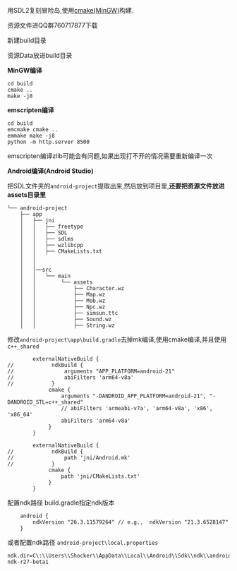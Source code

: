 用SDL2复刻冒险岛,使用[cmake(MinGW)](https://github.com/niXman/mingw-builds-binaries/releases/tag/13.2.0-rt_v11-rev0)构建.

资源文件进QQ群760717877下载

新建build目录

资源Data放进build目录 

**MinGW编译**
```
cd build
cmake ..
make -j8
```

**emscripten编译**
```
cd build
emcmake cmake ..
emmake make -j8
python -m http.server 8500
```
emscripten编译zlib可能会有问题,如果出现打不开的情况需要重新编译一次



**Android编译(Android Studio)**

把SDL文件夹的```android-project```提取出来,然后放到项目里,**还要把资源文件放进assets目录里**

```
└── android-project
    ├── app
    │   ├── jni
    │   │   ├── freetype
    │   │   ├── SDL
    │   │   ├── sdlms 
    │   │   ├── wzlibcpp
    │   │   ├── CMakeLists.txt
    │   │   
    │   │   
    │   │──src   
    │   │   └── main
    │   │        └── assets
    │   │            ├── Character.wz
    │   │            ├── Map.wz
    │   │            ├── Mob.wz
    │   │            ├── Npc.wz
    │   │            ├── simsun.ttc
    │   │            ├── Sound.wz
    │   │            ├── String.wz
```
修改```android-project\app\build.gradle```去掉mk编译,使用cmake编译,并且使用```c++_shared``` 
```
        externalNativeBuild {
//            ndkBuild {
//                arguments "APP_PLATFORM=android-21"
//                abiFilters 'arm64-v8a'
//            }
             cmake {
                 arguments "-DANDROID_APP_PLATFORM=android-21", "-DANDROID_STL=c++_shared"
                 // abiFilters 'armeabi-v7a', 'arm64-v8a', 'x86', 'x86_64'
                 abiFilters 'arm64-v8a'
             }
        }
```
```
        externalNativeBuild {
//            ndkBuild {
//                path 'jni/Android.mk'
//            }
             cmake {
                 path 'jni/CMakeLists.txt'
             }
        }
```
配置ndk路径
build.gradle指定ndk版本
```
    android {
        ndkVersion "26.3.11579264" // e.g.,  ndkVersion "21.3.6528147"
    }
```
或者配置ndk路径
```android-project\local.properties```
```
ndk.dir=C\:\\Users\\Shocker\\AppData\\Local\\Android\\Sdk\\ndk\\android-ndk-r27-beta1
```